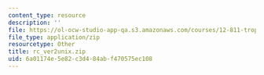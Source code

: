 ```yaml
---
content_type: resource
description: ''
file: https://ol-ocw-studio-app-qa.s3.amazonaws.com/courses/12-811-tropical-meteorology-spring-2011/6a01174e5e82c3d484abf470575ec108_rc_ver2unix.zip
file_type: application/zip
resourcetype: Other
title: rc_ver2unix.zip
uid: 6a01174e-5e82-c3d4-84ab-f470575ec108
---
```

